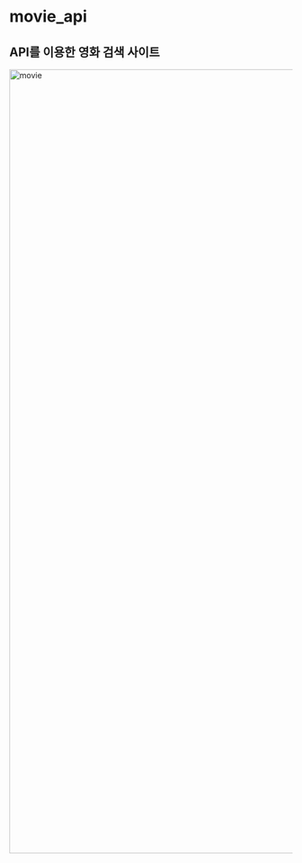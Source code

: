 # movie_api

## API를 이용한 영화 검색 사이트

<img width="1394" alt="movie" src="https://user-images.githubusercontent.com/77664566/112977477-109de200-9191-11eb-86ea-a213e8595ac2.png">

